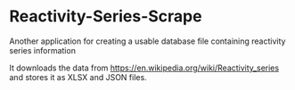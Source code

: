 # Reactivity-Series-Scrape
Another application for creating a usable database file containing reactivity series information

It downloads the data from https://en.wikipedia.org/wiki/Reactivity_series and stores it as XLSX and JSON files.